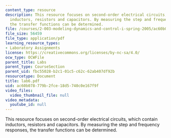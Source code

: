 ```yaml
---
content_type: resource
description: This resource focuses on second-order electrical circuits, which contain
  inductors, resistors and capacitors. By measuring the step and frequency responses,
  the transfer functions can be determined.
file: /courses/2-003-modeling-dynamics-and-control-i-spring-2005/ac60b078779b2fce18d5740c0e167f9f_lab6.pdf
file_size: 56459
file_type: application/pdf
learning_resource_types:
- Laboratory Assignments
license: https://creativecommons.org/licenses/by-nc-sa/4.0/
ocw_type: OCWFile
parent_title: Labs
parent_type: CourseSection
parent_uid: fbc55028-b2c1-01c5-c62c-62ab407df92b
resourcetype: Document
title: lab6.pdf
uid: ac60b078-779b-2fce-18d5-740c0e167f9f
video_files:
  video_thumbnail_file: null
video_metadata:
  youtube_id: null
---
```

This resource focuses on second-order electrical circuits, which contain inductors, resistors and capacitors. By measuring the step and frequency responses, the transfer functions can be determined.